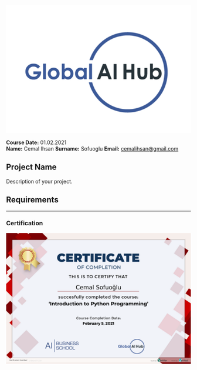![](img/logo.png)

**Course Date:** 01.02.2021  
**Name:** Cemal Ihsan 
**Surname:** Sofuoglu
**Email:** cemalihsan@gmail.com 

## Project Name
Description of your project.

## Requirements

---

### Certification
![](img/python-certificate.png)

